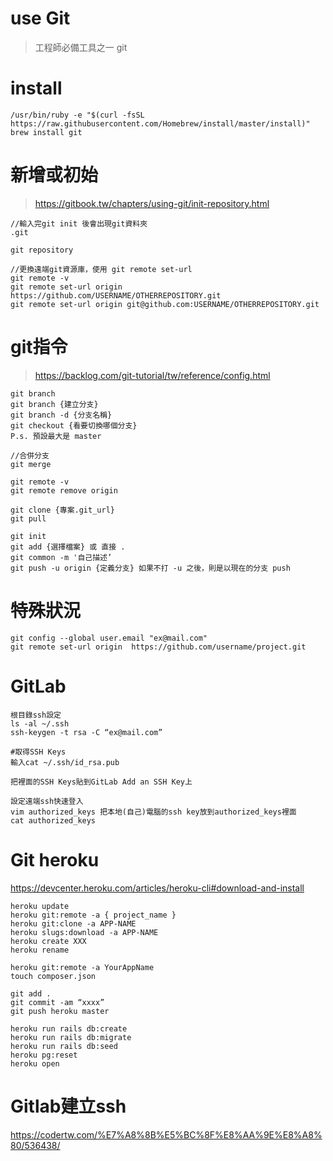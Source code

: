 # use Git
> 工程師必備工具之一 git

# install
```
/usr/bin/ruby -e "$(curl -fsSL https://raw.githubusercontent.com/Homebrew/install/master/install)"
brew install git
``` 

# 新增或初始
> https://gitbook.tw/chapters/using-git/init-repository.html
```
//輸入完git init 後會出現git資料夾
.git

git repository
 
//更換遠端git資源庫，使用 git remote set-url
git remote -v 
git remote set-url origin https://github.com/USERNAME/OTHERREPOSITORY.git
git remote set-url origin git@github.com:USERNAME/OTHERREPOSITORY.git

```

# git指令
> https://backlog.com/git-tutorial/tw/reference/config.html
```
git branch
git branch {建立分支}
git branch -d {分支名稱}
git checkout {看要切換哪個分支}
P.s. 預設最大是 master

//合併分支
git merge

git remote -v
git remote remove origin 

git clone {專案.git_url}
git pull

git init
git add {選擇檔案} 或 直接 . 
git common -m '自己描述’
git push -u origin {定義分支} 如果不打 -u 之後，則是以現在的分支 push

```

# 特殊狀況
```
git config --global user.email "ex@mail.com"   
git remote set-url origin  https://github.com/username/project.git
```

# GitLab
```
根目錄ssh設定
ls -al ~/.ssh
ssh-keygen -t rsa -C “ex@mail.com”

#取得SSH Keys
輸入cat ~/.ssh/id_rsa.pub 

把裡面的SSH Keys貼到GitLab Add an SSH Key上

設定遠端ssh快速登入
vim authorized_keys 把本地(自己)電腦的ssh key放到authorized_keys裡面
cat authorized_keys

```

# Git heroku
<https://devcenter.heroku.com/articles/heroku-cli#download-and-install>
```
heroku update
heroku git:remote -a { project_name }
heroku git:clone -a APP-NAME
heroku slugs:download -a APP-NAME
heroku create XXX     
heroku rename          

heroku git:remote -a YourAppName
touch composer.json 

git add .  
git commit -am “xxxx”
git push heroku master

heroku run rails db:create
heroku run rails db:migrate
heroku run rails db:seed
heroku pg:reset
heroku open
```

# Gitlab建立ssh
<https://codertw.com/%E7%A8%8B%E5%BC%8F%E8%AA%9E%E8%A8%80/536438/>